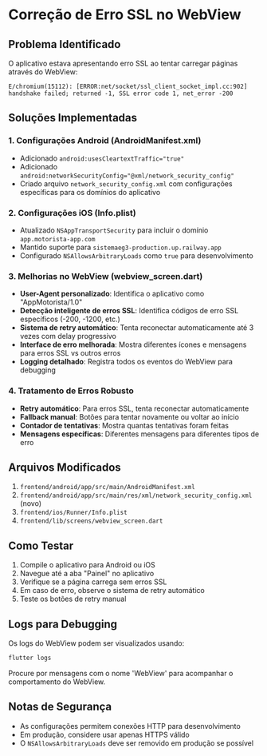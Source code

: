 # Correção de Erro SSL no WebView

## Problema Identificado
O aplicativo estava apresentando erro SSL ao tentar carregar páginas através do WebView:
```
E/chromium(15112): [ERROR:net/socket/ssl_client_socket_impl.cc:902] handshake failed; returned -1, SSL error code 1, net_error -200
```

## Soluções Implementadas

### 1. Configurações Android (AndroidManifest.xml)
- Adicionado `android:usesCleartextTraffic="true"`
- Adicionado `android:networkSecurityConfig="@xml/network_security_config"`
- Criado arquivo `network_security_config.xml` com configurações específicas para os domínios do aplicativo

### 2. Configurações iOS (Info.plist)
- Atualizado `NSAppTransportSecurity` para incluir o domínio `app.motorista-app.com`
- Mantido suporte para `sistemaeg3-production.up.railway.app`
- Configurado `NSAllowsArbitraryLoads` como `true` para desenvolvimento

### 3. Melhorias no WebView (webview_screen.dart)
- **User-Agent personalizado**: Identifica o aplicativo como "AppMotorista/1.0"
- **Detecção inteligente de erros SSL**: Identifica códigos de erro SSL específicos (-200, -1200, etc.)
- **Sistema de retry automático**: Tenta reconectar automaticamente até 3 vezes com delay progressivo
- **Interface de erro melhorada**: Mostra diferentes ícones e mensagens para erros SSL vs outros erros
- **Logging detalhado**: Registra todos os eventos do WebView para debugging

### 4. Tratamento de Erros Robusto
- **Retry automático**: Para erros SSL, tenta reconectar automaticamente
- **Fallback manual**: Botões para tentar novamente ou voltar ao início
- **Contador de tentativas**: Mostra quantas tentativas foram feitas
- **Mensagens específicas**: Diferentes mensagens para diferentes tipos de erro

## Arquivos Modificados
1. `frontend/android/app/src/main/AndroidManifest.xml`
2. `frontend/android/app/src/main/res/xml/network_security_config.xml` (novo)
3. `frontend/ios/Runner/Info.plist`
4. `frontend/lib/screens/webview_screen.dart`

## Como Testar
1. Compile o aplicativo para Android ou iOS
2. Navegue até a aba "Painel" no aplicativo
3. Verifique se a página carrega sem erros SSL
4. Em caso de erro, observe o sistema de retry automático
5. Teste os botões de retry manual

## Logs para Debugging
Os logs do WebView podem ser visualizados usando:
```bash
flutter logs
```

Procure por mensagens com o nome 'WebView' para acompanhar o comportamento do WebView.

## Notas de Segurança
- As configurações permitem conexões HTTP para desenvolvimento
- Em produção, considere usar apenas HTTPS válido
- O `NSAllowsArbitraryLoads` deve ser removido em produção se possível




